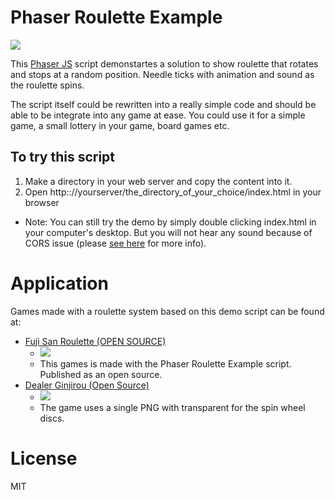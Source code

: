 # Phaser Roulette Example

![](http://befiveinfo.github.io/images/shared/roulette-experiment/roulette_thumbnail.png)

This [Phaser JS](https://phaser.io/) script demonstartes a solution to show roulette that rotates and stops at a random position. Needle ticks with animation and sound as the roulette spins.

The script itself could be rewritten into a really simple code and should be able to be integrate into any game at ease. You could use it for a simple game, a small lottery in your game, board games etc.

## To try this script

1. Make a directory in your web server and copy the content into it.
2. Open http:://yourserver/the_directory_of_your_choice/index.html in your browser
- Note: You can still try the demo by simply double clicking index.html in your computer's desktop. But you will not hear any sound because of CORS issue (please [see here](http://www.html5gamedevs.com/topic/6459-newbie-struggling-with-cors-issues/) for more info).

# Application
Games made with a roulette system based on this demo script can be found at:
- [Fuji San Roulette (OPEN SOURCE)](https://github.com/BeFiveINFO/fuji-san-roulette)
  - ![](http://befiveinfo.github.io/images/shared/fujisan-roulette/thumbnail.png)
  - This games is made with the Phaser Roulette Example script. Published as an open source.
- [Dealer Ginjirou (Open Source)](https://github.com/BeFiveINFO/befive-dealer-ginjirou)
  - ![](http://befiveinfo.github.io/images/shared/roulette-experiment/dealer_ginjirou_gamescreen_thumbnail.png)
  - The game uses a single PNG with transparent for the spin wheel discs.

# License
MIT
